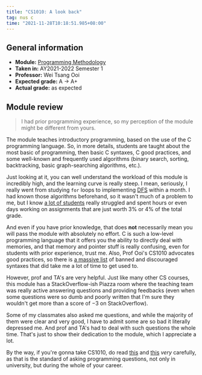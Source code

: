 ```yaml
---
title: "CS1010: A look back"
tag: nus c
time: "2021-11-28T10:18:51.985+08:00"
---
```


## General information

* **Module:** [Programming Methodology](https://nusmods.com/modules/CS1010)
* **Taken in:** AY2021-2022 Semester 1
* **Professor:** Wei Tsang Ooi
* **Expected grade:** A &rarr; A+
* **Actual grade:** as expected

## Module review

> I had prior programming experience, so my perception of the module might be
> different from yours.

The module teaches introductory programming, based on the use of the C
programming language. So, in more details, students are taught about the most
basic of programming, then basic C syntaxes, C good practices, and some
well-known and frequently used algorithms (binary search, sorting, backtracking,
basic graph-searching algorithms, etc.).

Just looking at it, you can well understand the workload of this module is
incredibly high, and the learning curve is really steep. I mean, seriously,
I really went from studying `for` loops to implementing
[DFS](https://en.wikipedia.org/wiki/Depth-first_search) within a month. I had
known those algorithms beforehand, so it wasn't much of a problem to me, but I
know [a lot of students](https://www.reddit.com/r/nus/comments/qka852/comment/hivf2fg/?utm_source=share&utm_medium=web2x&context=3)
really struggled and spent hours or even days working on assignments that are
just worth 3% or 4% of the total grade.

And even if you have prior knowledge, that does **not** necessarily mean you will
pass the module with absolutely no effort. C is such a low-level programming
language that it offers you the ability to directly deal with memories, and that
memory and pointer stuff is really confusing, even for students with prior
experience, trust me. Also, Prof Ooi's CS1010 advocates good practices, so there
is [a massive list](https://nus-cs1010.github.io/2122-s1/c-in-cs1010) of banned
and discouraged syntaxes that did take me a lot of time to get used to.

However, prof and TA's are very helpful. Just like many other CS courses, this
module has a StackOverflow-ish Piazza room where the teaching team was really
active answering questions and providing feedbacks (even when some questions
were so dumb and poorly written that I'm sure they wouldn't get more than a
score of &minus;3 on StackOverflow).

Some of my classmates also asked me questions, and while the majority of them
were clear and very good, I have to admit some are so bad it literally depressed
me. And prof and TA's had to deal with such questions the whole time. That's
just to show their dedication to the module, which I appreciate a lot.

By the way, if you're gonna take CS1010, do read [this](https://stackoverflow.com/help/how-to-ask)
and [this](https://meta.stackoverflow.com/q/401429) *very* carefully, as that is
the standard of asking programming questions, not only in university, but during
the whole of your career.
